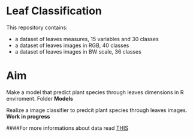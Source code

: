 # Leaf Classification
This repository contains:
* a dataset of leaves measures, 15 variables and 30 classes 
* a dataset of leaves images in RGB, 40 classes
* a dataset of leaves images in BW scale, 36 classes 

 
# Aim 
Make a model that predict plant species through leaves dimensions in R enviroment. Folder **Models**

Realize a image classifier to predcit plant species through leaves images. **Work in progress**

####For more informations about data read [THIS](https://github.com/mfranzon/leaf_classification/blob/master/ReadMe.pdf)
